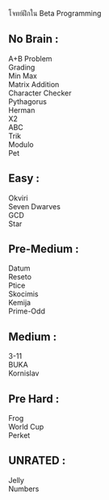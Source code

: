 โจทย์ฝึกใน Beta Programming

No Brain :
------------------
A+B Problem <br>
Grading <br>
Min Max <br>
Matrix Addition <br>
Character Checker <br>
Pythagorus <br>
Herman <br>
X2 <br>
ABC <br>
Trik <br>
Modulo <br>
Pet <br>

Easy :
------------------
Okviri <br>
Seven Dwarves <br>
GCD <br>
Star <br>

Pre-Medium :
------------------
Datum <br>
Reseto <br>
Ptice <br>
Skocimis <br>
Kemija <br>
Prime-Odd <br>

Medium : 
------------------
3-11 <br>
BUKA <br>
Kornislav <br>

Pre Hard : 
------------------
Frog <br>
World Cup <br>
Perket <br>

UNRATED : 
------------------
Jelly <br>
Numbers <br>
